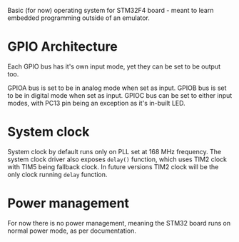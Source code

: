 Basic (for now) operating system for STM32F4 board - meant to learn embedded programming outside of an emulator.

# GPIO Architecture

Each GPIO bus has it's own input mode, yet they can be set to be output too.

GPIOA bus is set to be in analog mode when set as input.
GPIOB bus is set to be in digital mode when set as input.
GPIOC bus can be set to either input modes, with PC13 pin being an exception as it's in-built LED.

# System clock

System clock by default runs only on PLL set at 168 MHz frequency. The system clock driver also exposes `delay()` function, which uses TIM2 clock with TIM5 being fallback clock. In future versions TIM2 clock will be the only clock running `delay` function.

# Power management

For now there is no power management, meaning the STM32 board runs on normal power mode, as per documentation.